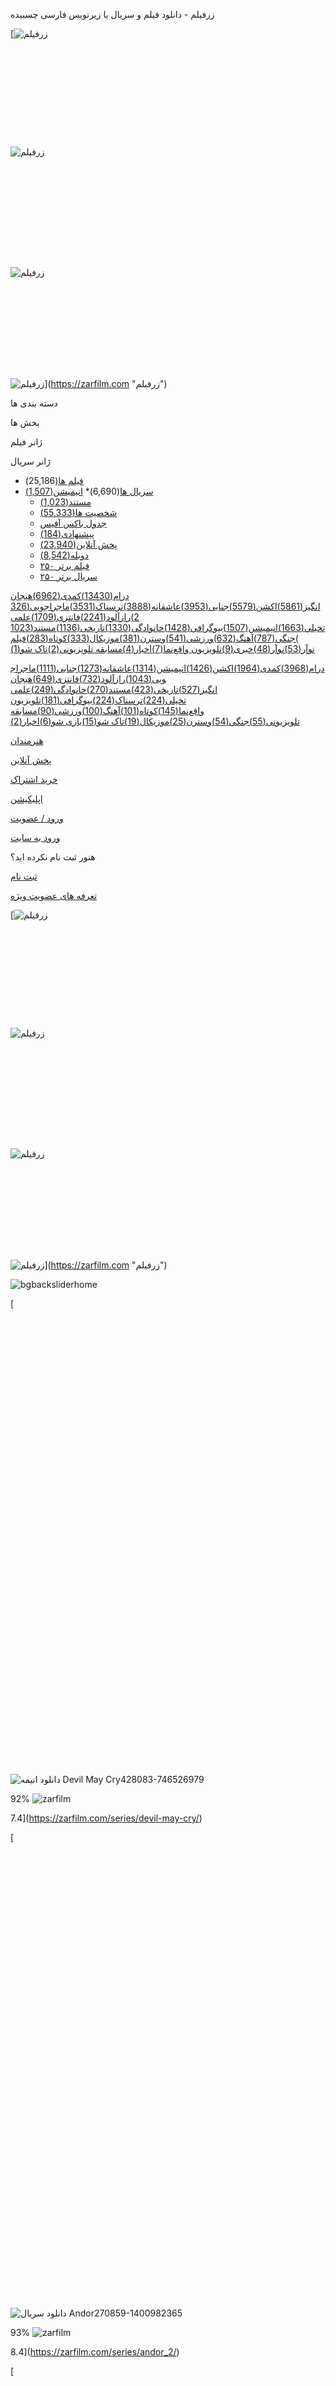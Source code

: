 زرفیلم - دانلود فیلم و سریال با زیرنویس فارسی چسبیده









































































































































































































































































































































































































































































































































































































































































































































[![زرفیلم](https://zarfilm.com/wp-content/themes/zarfilm180/images/zarfilm-logo-white.png "زرفیلم")
![زرفیلم](data:image/svg+xml,%3Csvg%20xmlns='http://www.w3.org/2000/svg'%20viewBox='0%200%20152%2052'%3E%3C/svg%3E "زرفیلم")![زرفیلم](https://zarfilm.com/wp-content/themes/zarfilm180/images/Logo-Light.png "زرفیلم")

![زرفیلم](data:image/svg+xml,%3Csvg%20xmlns='http://www.w3.org/2000/svg'%20viewBox='0%200%20500%20160'%3E%3C/svg%3E "زرفیلم")![زرفیلم](https://zarfilm.com/wp-content/uploads/2023/08/new-logo-zarfilm.png "زرفیلم")
![زرفیلم](data:image/svg+xml,%3Csvg%20xmlns='http://www.w3.org/2000/svg'%20viewBox='0%200%20500%20160'%3E%3C/svg%3E "زرفیلم")![زرفیلم](https://zarfilm.com/wp-content/uploads/2023/08/new-logo-zarfilm.png "زرفیلم")](https://zarfilm.com "زرفیلم")

دسته بندی ها

بخش ها

ژانر فیلم

ژانر سریال

* [فیلم ها](https://zarfilm.com/all-movie/)(25,186)
* [سریال ها](https://zarfilm.com/series/)(6,690)* [انیمیشن(1,507)](https://zarfilm.com/genre/animation/)
  * [مستند(1,023)](https://zarfilm.com/genre/documentary/)
  * [شخصیت ها(55,333)](https://zarfilm.com/cast/)
  * [جدول باکس آفیس](https://zarfilm.com/boxoffice/)
  * [پیشنهادی(184)](https://zarfilm.com/suggested/)
  * [پخش آنلاین(23,940)](https://zarfilm.com/streams/)
  * [دوبله(8,542)](https://zarfilm.com/?advsearch=on&search_posttype=all&dubled=on)
  * [۲۵۰ فیلم برتر](https://zarfilm.com/top-movie/)
  * [۲۵۰ سریال برتر](https://zarfilm.com/top-series/)

[درام(13430)](https://zarfilm.com/genre/drama/ "درام")[کمدی(6962)](https://zarfilm.com/genre/comedy/ "کمدی")[هیجان انگیز(5861)](https://zarfilm.com/genre/thriller/ "هیجان انگیز")[اکشن(5579)](https://zarfilm.com/genre/action/ "اکشن")[جنایی(3953)](https://zarfilm.com/genre/crime/ "جنایی")[عاشقانه(3888)](https://zarfilm.com/genre/romance/ "عاشقانه")[ترسناک(3531)](https://zarfilm.com/genre/horror/ "ترسناک")[ماجراجویی(3262)](https://zarfilm.com/genre/adventure/ "ماجراجویی")[رازآلود(2241)](https://zarfilm.com/genre/mystery/ "رازآلود")[فانتزی(1709)](https://zarfilm.com/genre/fantasy/ "فانتزی")[علمی تخیلی(1663)](https://zarfilm.com/genre/sci-fi/ "علمی تخیلی")[انیمیشن(1507)](https://zarfilm.com/genre/animation/ "انیمیشن")[بیوگرافی(1428)](https://zarfilm.com/genre/biography/ "بیوگرافی")[خانوادگی(1330)](https://zarfilm.com/genre/family/ "خانوادگی")[تاریخی(1136)](https://zarfilm.com/genre/history/ "تاریخی")[مستند(1023)](https://zarfilm.com/genre/documentary/ "مستند")[جنگی(787)](https://zarfilm.com/genre/war/ "جنگی")[آهنگ(632)](https://zarfilm.com/genre/music/ "آهنگ")[ورزشی(541)](https://zarfilm.com/genre/sport/ "ورزشی")[وسترن(381)](https://zarfilm.com/genre/western/ "وسترن")[موزیکال(333)](https://zarfilm.com/genre/musical/ "موزیکال")[کوتاه(283)](https://zarfilm.com/genre/short/ "کوتاه")[فیلم نوآر(53)](https://zarfilm.com/genre/%d9%81%db%8c%d9%84%d9%85-%d9%86%d9%88%d8%a2%d8%b1/ "فیلم نوآر")[نوآر(48)](https://zarfilm.com/genre/film-noir/ "نوآر")[خبری(9)](https://zarfilm.com/genre/news/ "خبری")[تلویزیون واقع‌نما(7)](https://zarfilm.com/genre/%d8%aa%d9%84%d9%88%db%8c%d8%b2%db%8c%d9%88%d9%86-%d9%88%d8%a7%d9%82%d8%b9%d9%86%d9%85%d8%a7/ "تلویزیون واقع‌نما")[اخبار(4)](https://zarfilm.com/genre/%d8%a7%d8%ae%d8%a8%d8%a7%d8%b1/ "اخبار")[مسابقه تلویزیونی(2)](https://zarfilm.com/genre/%d9%85%d8%b3%d8%a7%d8%a8%d9%82%d9%87-%d8%aa%d9%84%d9%88%db%8c%d8%b2%db%8c%d9%88%d9%86%db%8c/ "مسابقه تلویزیونی")[تاک شو(1)](https://zarfilm.com/genre/%d8%aa%d8%a7%da%a9-%d8%b4%d9%88/ "تاک شو")

[درام(3968)](https://zarfilm.com/seriegenre/%d8%af%d8%b1%d8%a7%d9%85/ "درام")[کمدی(1964)](https://zarfilm.com/seriegenre/%da%a9%d9%85%d8%af%db%8c/ "کمدی")[اکشن(1426)](https://zarfilm.com/seriegenre/%d8%a7%da%a9%d8%b4%d9%86/ "اکشن")[انیمیشن(1314)](https://zarfilm.com/seriegenre/%d8%a7%d9%86%db%8c%d9%85%db%8c%d8%b4%d9%86/ "انیمیشن")[عاشقانه(1273)](https://zarfilm.com/seriegenre/%d8%b9%d8%a7%d8%b4%d9%82%d8%a7%d9%86%d9%87/ "عاشقانه")[جنایی(1111)](https://zarfilm.com/seriegenre/%d8%ac%d9%86%d8%a7%db%8c%db%8c/ "جنایی")[ماجراجویی(1043)](https://zarfilm.com/seriegenre/%d9%85%d8%a7%d8%ac%d8%b1%d8%a7%d8%ac%d9%88%db%8c%db%8c/ "ماجراجویی")[رازآلود(732)](https://zarfilm.com/seriegenre/%d8%b1%d8%a7%d8%b2%d8%a2%d9%84%d9%88%d8%af/ "رازآلود")[فانتزی(649)](https://zarfilm.com/seriegenre/%d9%81%d8%a7%d9%86%d8%aa%d8%b2%db%8c/ "فانتزی")[هیجان انگیز(527)](https://zarfilm.com/seriegenre/%d9%87%db%8c%d8%ac%d8%a7%d9%86-%d8%a7%d9%86%da%af%db%8c%d8%b2/ "هیجان انگیز")[تاریخی(423)](https://zarfilm.com/seriegenre/%d8%aa%d8%a7%d8%b1%db%8c%d8%ae%db%8c/ "تاریخی")[مستند(270)](https://zarfilm.com/seriegenre/%d9%85%d8%b3%d8%aa%d9%86%d8%af/ "مستند")[خانوادگی(249)](https://zarfilm.com/seriegenre/%d8%ae%d8%a7%d9%86%d9%88%d8%a7%d8%af%da%af%db%8c/ "خانوادگی")[علمی تخیلی(224)](https://zarfilm.com/seriegenre/%d8%b9%d9%84%d9%85%db%8c-%d8%aa%d8%ae%db%8c%d9%84%db%8c/ "علمی تخیلی")[ترسناک(224)](https://zarfilm.com/seriegenre/%d8%aa%d8%b1%d8%b3%d9%86%d8%a7%da%a9/ "ترسناک")[بیوگرافی(181)](https://zarfilm.com/seriegenre/%d8%a8%db%8c%d9%88%da%af%d8%b1%d8%a7%d9%81%db%8c/ "بیوگرافی")[تلویزیون واقع‌نما(145)](https://zarfilm.com/seriegenre/%d8%aa%d9%84%d9%88%db%8c%d8%b2%db%8c%d9%88%d9%86-%d9%88%d8%a7%d9%82%d8%b9%d9%86%d9%85%d8%a7/ "تلویزیون واقع‌نما")[کوتاه(101)](https://zarfilm.com/seriegenre/%da%a9%d9%88%d8%aa%d8%a7%d9%87/ "کوتاه")[آهنگ(100)](https://zarfilm.com/seriegenre/%d8%a2%d9%87%d9%86%da%af/ "آهنگ")[ورزشی(90)](https://zarfilm.com/seriegenre/%d9%88%d8%b1%d8%b2%d8%b4%db%8c/ "ورزشی")[مسابقه تلویزیونی(55)](https://zarfilm.com/seriegenre/%d9%85%d8%b3%d8%a7%d8%a8%d9%82%d9%87-%d8%aa%d9%84%d9%88%db%8c%d8%b2%db%8c%d9%88%d9%86%db%8c/ "مسابقه تلویزیونی")[جنگی(54)](https://zarfilm.com/seriegenre/%d8%ac%d9%86%da%af%db%8c/ "جنگی")[وسترن(25)](https://zarfilm.com/seriegenre/%d9%88%d8%b3%d8%aa%d8%b1%d9%86/ "وسترن")[موزیکال(19)](https://zarfilm.com/seriegenre/%d9%85%d9%88%d8%b2%db%8c%da%a9%d8%a7%d9%84/ "موزیکال")[تاک شو(15)](https://zarfilm.com/seriegenre/talk-show/ "تاک شو")[بازی شو(6)](https://zarfilm.com/seriegenre/game-show/ "بازی شو")[اخبار(2)](https://zarfilm.com/seriegenre/%d8%a7%d8%ae%d8%a8%d8%a7%d8%b1/ "اخبار")

[هنرمندان](https://zarfilm.com/cast/ "هنرمندان")

[پخش آنلاین](https://zarfilm.com/streams/ "پخش آنلاین")

[خرید اشتراک](https://zarfilm.com/pricing/ "خرید اشتراک")

[اپلیکیشن](https://zarfilm.com/app/ "اپلیکیشن")

[ورود / عضویت](https://zarfilm.com/sign-in/)

[ورود به سایت](https://zarfilm.com/sign-in/)

هنور ثبت نام نکرده اید؟

[ثبت نام](https://zarfilm.com/sign-up/)

[تعرفه های عضویت ویژه](https://zarfilm.com/pricing/)





[![زرفیلم](https://zarfilm.com/wp-content/themes/zarfilm180/images/zarfilm-logo-white.png "زرفیلم")
![زرفیلم](data:image/svg+xml,%3Csvg%20xmlns='http://www.w3.org/2000/svg'%20viewBox='0%200%20152%2052'%3E%3C/svg%3E "زرفیلم")![زرفیلم](https://zarfilm.com/wp-content/themes/zarfilm180/images/Logo-Light.png "زرفیلم")

![زرفیلم](data:image/svg+xml,%3Csvg%20xmlns='http://www.w3.org/2000/svg'%20viewBox='0%200%20500%20160'%3E%3C/svg%3E "زرفیلم")![زرفیلم](https://zarfilm.com/wp-content/uploads/2023/08/new-logo-zarfilm.png "زرفیلم")
![زرفیلم](data:image/svg+xml,%3Csvg%20xmlns='http://www.w3.org/2000/svg'%20viewBox='0%200%20500%20160'%3E%3C/svg%3E "زرفیلم")![زرفیلم](https://zarfilm.com/wp-content/uploads/2023/08/new-logo-zarfilm.png "زرفیلم")](https://zarfilm.com "زرفیلم")

![bgbacksliderhome]()

[![دانلود انیمه Devil May Cry428083-746526979](data:image/svg+xml,%3Csvg%20xmlns='http://www.w3.org/2000/svg'%20viewBox='0%200%20210%20310'%3E%3C/svg%3E)![دانلود انیمه Devil May Cry428083-746526979](https://zarfilm.com/wp-content/uploads/2025/04/MV5BMjJiZjUxYzEtY2IxZC00MGRmLTg5Y2EtMDhmN2IyYTljYjhhXkEyXkFqcGc@._V1_SX500-210x310.jpg)

92%
![zarfilm](https://zarfilm.com/wp-content/themes/zarfilm180/images/biglogolight.png "zarfilm")

7.4](https://zarfilm.com/series/devil-may-cry/)

[![دانلود سریال Andor270859-1400982365](data:image/svg+xml,%3Csvg%20xmlns='http://www.w3.org/2000/svg'%20viewBox='0%200%20210%20310'%3E%3C/svg%3E)![دانلود سریال Andor270859-1400982365](https://zarfilm.com/wp-content/uploads/2022/10/MV5BNDgxNTIyZTMtMzYxNi00NmRjLWFiMTEtM2U4MTFmODkzNzM1XkEyXkFqcGdeQXVyMTM1MTE1NDMx._V1_SX500-210x310.jpg)

93%
![zarfilm](https://zarfilm.com/wp-content/themes/zarfilm180/images/biglogolight.png "zarfilm")

8.4](https://zarfilm.com/series/andor_2/)

[![دانلود فیلم Locked 2025429809-1016665738](data:image/svg+xml,%3Csvg%20xmlns='http://www.w3.org/2000/svg'%20viewBox='0%200%20207%20310'%3E%3C/svg%3E)![دانلود فیلم Locked 2025429809-1016665738](https://zarfilm.com/wp-content/uploads/2025/04/vJuxUTh9vdFcXW8qAnbpqwOAF3O-207x310.webp)

76%
![zarfilm](https://zarfilm.com/wp-content/themes/zarfilm180/images/biglogolight.png "zarfilm")

5.8](https://zarfilm.com/locked-2025/)

[![دانلود سریال The Handmaid’s Tale21823-2027627308](https://zarfilm.com/wp-content/uploads/2021/06/67c020f38aa9b-210x310.jpg)

95%
![zarfilm](https://zarfilm.com/wp-content/themes/zarfilm180/images/biglogolight.png "zarfilm")

8.3](https://zarfilm.com/series/the-handmaids-tale_5/)

[![دانلود فیلم Warfare 2025431145-63609259](https://zarfilm.com/wp-content/uploads/2025/05/sqiUhkbiIeNkZg3eIjqaIymKYsW-210x285.jpg)

57%
![zarfilm](https://zarfilm.com/wp-content/themes/zarfilm180/images/biglogolight.png "zarfilm")

7.8](https://zarfilm.com/warfare-2025/)

[![دانلود سریال The Last of Us308521-1194652851](https://zarfilm.com/wp-content/uploads/2025/04/MV5BYWI3ODJlMzktY2U5NC00ZjdlLWE1MGItNWQxZDk3NWNjN2RhXkEyXkFqcGc@._V1_SX500-210x310.jpg)

93%
![zarfilm](https://zarfilm.com/wp-content/themes/zarfilm180/images/biglogolight.png "zarfilm")

8.7](https://zarfilm.com/series/the-last-of-us_1/)

/10

[دانلود اپلیکیشن](https://zarfilm.com/app/)

### سریال های درحال پخش

آخرین سریال های بروز شده در زرفیلم

[تمامی سریالها](https://zarfilm.com/series/)

[![دانلود انیمه Anne Shirley](data:image/svg+xml,%3Csvg%20xmlns='http://www.w3.org/2000/svg'%20viewBox='0%200%20400%20225'%3E%3C/svg%3E)![دانلود انیمه Anne Shirley](https://zarfilm.com/wp-content/uploads/2025/04/ann-shhhhhhhhhh-400x225.jpg)

+ قسمت 5 + دوبله قسمت 1

فصل 1

Anne Shirley](https://zarfilm.com/series/anne-shirley/)

[![دانلود سریال The Cleaning Lady](data:image/svg+xml,%3Csvg%20xmlns='http://www.w3.org/2000/svg'%20viewBox='0%200%20400%20195'%3E%3C/svg%3E)![دانلود سریال The Cleaning Lady](https://zarfilm.com/wp-content/uploads/2022/03/tt11188682-400x195.jpg)

+ قسمت 2

فصل 4

The Cleaning Lady](https://zarfilm.com/series/the-cleaning-lady/)

[![دانلود انیمه Lazarus](data:image/svg+xml,%3Csvg%20xmlns='http://www.w3.org/2000/svg'%20viewBox='0%200%20400%20225'%3E%3C/svg%3E)![دانلود انیمه Lazarus](https://zarfilm.com/wp-content/uploads/2025/04/LAZA1_-400x225.jpg)

+ قسمت 5 + دوبله قسمت 2

فصل 1

Lazarus](https://zarfilm.com/series/lazarus/)

[![دانلود سریال The Last Anniversary](https://zarfilm.com/wp-content/uploads/2025/04/67c7b5b92fa15-e1744546564977-400x225.jpg)

+ قسمت 6 (آخر) + دوبله قسمت 2

فصل 1

The Last Anniversary](https://zarfilm.com/series/the-last-anniversary/)

[![دانلود سریال Carême](data:image/svg+xml,%3Csvg%20xmlns='http://www.w3.org/2000/svg'%20viewBox='0%200%20400%20225'%3E%3C/svg%3E)![دانلود سریال Carême](https://zarfilm.com/wp-content/uploads/2025/05/67efd2ef5673e-400x225.jpg)

+ قسمت 3

فصل

Carême](https://zarfilm.com/series/careme/)

[![دانلود سریال کره‌ای For Eagle Brothers](data:image/svg+xml,%3Csvg%20xmlns='http://www.w3.org/2000/svg'%20viewBox='0%200%20400%20225'%3E%3C/svg%3E)![دانلود سریال کره‌ای For Eagle Brothers](https://zarfilm.com/wp-content/uploads/2025/03/11-400x225.jpg)

+ قسمت 28

فصل 1

For Eagle Brothers](https://zarfilm.com/series/for-eagle-brothers/)

[![دانلود سریال Government Cheese](data:image/svg+xml,%3Csvg%20xmlns='http://www.w3.org/2000/svg'%20viewBox='0%200%20400%20225'%3E%3C/svg%3E)![دانلود سریال Government Cheese](https://zarfilm.com/wp-content/uploads/2025/04/67c9e9a589609-400x225.jpg)

+ قسمت 6

فصل 1

Government Cheese](https://zarfilm.com/series/government-cheese/)

[![دانلود انیمه The Beginning After the End](data:image/svg+xml,%3Csvg%20xmlns='http://www.w3.org/2000/svg'%20viewBox='0%200%20400%20159'%3E%3C/svg%3E)![دانلود انیمه The Beginning After the End](https://zarfilm.com/wp-content/uploads/2025/04/G24H1NWKE-400x159.jpg)

+ قسمت 5

فصل 1

The Beginning After the End](https://zarfilm.com/series/the-beginning-after-the-end/)

### جدیدترین فیلم ها

آخرین فیلمهای بروز شده در زرفیلم

[تمامی فیلمها](https://zarfilm.com/all-movie/)

[### آهنگ

### درام

### کمدی

![دانلود فیلم The Ballad of Wallis Island 2025431175-295006726](data:image/svg+xml,%3Csvg%20xmlns='http://www.w3.org/2000/svg'%20viewBox='0%200%20210%20310'%3E%3C/svg%3E)![دانلود فیلم The Ballad of Wallis Island 2025431175-295006726](https://zarfilm.com/wp-content/uploads/2025/05/MV5BODZlMjExYTAtYmJjNi00NzdjLTg3YzMtYTE1YTNlZDRhMWU2XkEyXkFqcGc@._V1_SX500-210x310.jpg)](https://zarfilm.com/the-ballad-of-wallis-island-2025/ "دانلود فیلم The Ballad of Wallis Island 2025")

### The Ballad of Wallis Island

2025

7.6/10

[### آهنگ

### بیوگرافی

### درام

![دانلود فیلم Maria 2024417138-2064553100](data:image/svg+xml,%3Csvg%20xmlns='http://www.w3.org/2000/svg'%20viewBox='0%200%20210%20310'%3E%3C/svg%3E)![دانلود فیلم Maria 2024417138-2064553100](https://zarfilm.com/wp-content/uploads/2024/12/MV5BMmJlZTkzOWMtYjBmMi00MWY2LTg0YTUtNGUzZjI0MzgxYTY4XkEyXkFqcGc@._V1_SX500-210x310.jpg)](https://zarfilm.com/maria-2024/ "دانلود فیلم Maria 2024")

### Maria

2024

6.4/10

[### جنایی

### درام

![دانلود فیلم Mob Cops 2025431150-1473282748](data:image/svg+xml,%3Csvg%20xmlns='http://www.w3.org/2000/svg'%20viewBox='0%200%20210%20310'%3E%3C/svg%3E)![دانلود فیلم Mob Cops 2025431150-1473282748](https://zarfilm.com/wp-content/uploads/2025/05/MV5BNjNlNDA0MTYtYTcwOS00OGNmLWFhNGMtNDIxMGM4OTI3NzY0XkEyXkFqcGc@._V1_SX500-210x310.jpg)](https://zarfilm.com/mob-cops-2025/ "دانلود فیلم Mob Cops 2025")

### Mob Cops

2025

3.8/10

[### هیجان انگیز

![دانلود فیلم Locked 2025429809-1232728130](data:image/svg+xml,%3Csvg%20xmlns='http://www.w3.org/2000/svg'%20viewBox='0%200%20207%20310'%3E%3C/svg%3E)![دانلود فیلم Locked 2025429809-1232728130](https://zarfilm.com/wp-content/uploads/2025/04/vJuxUTh9vdFcXW8qAnbpqwOAF3O-207x310.webp)](https://zarfilm.com/locked-2025/ "دانلود فیلم Locked 2025")

### Locked

2025

5.8/10

[### ترسناک

### رازآلود

### هیجان انگیز

![دانلود فیلم Peter Pan’s Neverland Nightmare 2025430715-853117886](data:image/svg+xml,%3Csvg%20xmlns='http://www.w3.org/2000/svg'%20viewBox='0%200%20210%20300'%3E%3C/svg%3E)![دانلود فیلم Peter Pan’s Neverland Nightmare 2025430715-853117886](https://zarfilm.com/wp-content/uploads/2025/05/d68TPd4eeFeJ7J0lqShAggf41Ig-210x300.webp)](https://zarfilm.com/peter-pans-neverland-nightmare-2025/ "دانلود فیلم Peter Pan’s Neverland Nightmare 2025")

### Peter Pan's Neverland Nightmare

2025

5/10

[### اکشن

### جنگی

### درام

![دانلود فیلم Warfare 2025431145-409197862](https://zarfilm.com/wp-content/uploads/2025/05/sqiUhkbiIeNkZg3eIjqaIymKYsW-210x285.jpg)](https://zarfilm.com/warfare-2025/ "دانلود فیلم Warfare 2025")

### Warfare

2025

7.8/10

[### اکشن

### ترسناک

### هیجان انگیز

![دانلود فیلم Armed 2025431060-1297783270](data:image/svg+xml,%3Csvg%20xmlns='http://www.w3.org/2000/svg'%20viewBox='0%200%20207%20310'%3E%3C/svg%3E)![دانلود فیلم Armed 2025431060-1297783270](https://zarfilm.com/wp-content/uploads/2025/05/wkAZqZl7yu6xqTZGVjSpTQZuE95-207x310.webp)](https://zarfilm.com/armed-2025/ "دانلود فیلم Armed 2025")

### Armed

2025

3.5/10

[### ماجراجویی

![دانلود مستند Sea Lions of the Galapagos 2025431056-24235464](data:image/svg+xml,%3Csvg%20xmlns='http://www.w3.org/2000/svg'%20viewBox='0%200%20207%20310'%3E%3C/svg%3E)![دانلود مستند Sea Lions of the Galapagos 2025431056-24235464](https://zarfilm.com/wp-content/uploads/2025/05/ldEM5gpHMZN8yfjTOWEVzalMQCJ-207x310.webp)](https://zarfilm.com/sea-lions-of-the-galapagos-2025/ "دانلود مستند Sea Lions of the Galapagos 2025")

### Sea Lions of the Galapagos

2025

7.9/10

[### اکشن

### جنایی

### درام

![دانلود فیلم Havoc 2025430159-190246469](https://zarfilm.com/wp-content/uploads/2025/04/zQbIHPfFQXc9uPwyZBrBuLodRvi-207x310.webp)](https://zarfilm.com/havoc-2025/ "دانلود فیلم Havoc 2025")

### Havoc

2025

5.8/10

[### درام

### کمدی

### هیجان انگیز

![دانلود فیلم The Trophy Bride 2024431052-1047887779](data:image/svg+xml,%3Csvg%20xmlns='http://www.w3.org/2000/svg'%20viewBox='0%200%20207%20310'%3E%3C/svg%3E)![دانلود فیلم The Trophy Bride 2024431052-1047887779](https://zarfilm.com/wp-content/uploads/2025/05/jyre4BzgNeI3Ne3ZoDMFmQir194-207x310.webp)](https://zarfilm.com/the-trophy-bride-2024/ "دانلود فیلم The Trophy Bride 2024")

### The Trophy Bride

2024

5.9/10

[### درام

### عاشقانه

### علمی تخیلی

![دانلود فیلم Reversi 2024431048-703037925](data:image/svg+xml,%3Csvg%20xmlns='http://www.w3.org/2000/svg'%20viewBox='0%200%20207%20310'%3E%3C/svg%3E)![دانلود فیلم Reversi 2024431048-703037925](https://zarfilm.com/wp-content/uploads/2025/05/afWnRF7mK7yNoJjx4AsoUdq1nqV-207x310.webp)](https://zarfilm.com/reversi-2024/ "دانلود فیلم Reversi 2024")

### Reversi

2024

7.3/10

[### درام

### رازآلود

### هیجان انگیز

![دانلود فیلم Drop 2025430442-768667359](data:image/svg+xml,%3Csvg%20xmlns='http://www.w3.org/2000/svg'%20viewBox='0%200%20207%20310'%3E%3C/svg%3E)![دانلود فیلم Drop 2025430442-768667359](https://zarfilm.com/wp-content/uploads/2025/04/pdFxBiPhCGKDV0jhZVLJ5qYnwS1-207x310.webp)](https://zarfilm.com/drop-2025/ "دانلود فیلم Drop 2025")

### Drop

2025

6.2/10

[### اکشن

### کمدی

### ماجراجویی

![دانلود فیلم Freaky Tales 2024430141-959232030](data:image/svg+xml,%3Csvg%20xmlns='http://www.w3.org/2000/svg'%20viewBox='0%200%20207%20310'%3E%3C/svg%3E)![دانلود فیلم Freaky Tales 2024430141-959232030](https://zarfilm.com/wp-content/uploads/2025/04/3slafuBaS2YFnLVLfdzpsRExpb9-207x310.webp)](https://zarfilm.com/freaky-tales-2024/ "دانلود فیلم Freaky Tales 2024")

### Freaky Tales

2024

6.3/10

[### ترسناک

### درام

### هیجان انگیز

![دانلود فیلم The Woman in the Yard 2025429019-1477489703](data:image/svg+xml,%3Csvg%20xmlns='http://www.w3.org/2000/svg'%20viewBox='0%200%20207%20310'%3E%3C/svg%3E)![دانلود فیلم The Woman in the Yard 2025429019-1477489703](https://zarfilm.com/wp-content/uploads/2025/04/fDmLMyJwjWm5XXCoNSNwWm2uWTl-207x310.webp)](https://zarfilm.com/the-woman-in-the-yard-2025/ "دانلود فیلم The Woman in the Yard 2025")

### The Woman in the Yard

2025

5.1/10

[![footer_dark_logo](data:image/svg+xml,%3Csvg%20xmlns='http://www.w3.org/2000/svg'%20viewBox='0%200%20135%2052'%3E%3C/svg%3E)![footer_dark_logo](https://zarfilm.com/wp-content/themes/zarfilm180/images/Logo-Dark.png)
![footer_light_logo](data:image/svg+xml,%3Csvg%20xmlns='http://www.w3.org/2000/svg'%20viewBox='0%200%20152%2052'%3E%3C/svg%3E)![footer_light_logo](https://zarfilm.com/wp-content/themes/zarfilm180/images/Logo-Light.png)](https://zarfilm.com "زرفیلم")

[دانلود اپلیکیشن](https://zarfilm.com/app/)

* دسته بندی ها

  + بخش ها

    - [فیلم ها](https://zarfilm.com/all-movie/)(25,186)
    - [سریال ها](https://zarfilm.com/series/)(6,690)
    - [انیمیشن(1,507)](https://zarfilm.com/genre/animation/)
    - [مستند(1,023)](https://zarfilm.com/genre/documentary/)
    - [شخصیت ها(55,333)](https://zarfilm.com/cast/)
    - [پیشنهادی(184)](https://zarfilm.com/suggested/)
    - [پخش آنلاین(23,940)](https://zarfilm.com/streams/)
    - [دوبله(8,542)](https://zarfilm.com/?advsearch=on&search_posttype=all&dubled=on)
    - [۲۵۰ فیلم برتر](https://zarfilm.com/top-movie/)
    - [۲۵۰ سریال برتر](https://zarfilm.com/top-series/)
    - [جدول باکس آفیس](https://zarfilm.com/boxoffice/)
  + ژانر فیلم

    - [درام(13430)](https://zarfilm.com/genre/drama/ "درام")
    - [کمدی(6962)](https://zarfilm.com/genre/comedy/ "کمدی")
    - [هیجان انگیز(5861)](https://zarfilm.com/genre/thriller/ "هیجان انگیز")
    - [اکشن(5579)](https://zarfilm.com/genre/action/ "اکشن")
    - [جنایی(3953)](https://zarfilm.com/genre/crime/ "جنایی")
    - [عاشقانه(3888)](https://zarfilm.com/genre/romance/ "عاشقانه")
    - [ترسناک(3531)](https://zarfilm.com/genre/horror/ "ترسناک")
    - [ماجراجویی(3262)](https://zarfilm.com/genre/adventure/ "ماجراجویی")
    - [رازآلود(2241)](https://zarfilm.com/genre/mystery/ "رازآلود")
    - [فانتزی(1709)](https://zarfilm.com/genre/fantasy/ "فانتزی")
    - [علمی تخیلی(1663)](https://zarfilm.com/genre/sci-fi/ "علمی تخیلی")
    - [انیمیشن(1507)](https://zarfilm.com/genre/animation/ "انیمیشن")
    - [بیوگرافی(1428)](https://zarfilm.com/genre/biography/ "بیوگرافی")
    - [خانوادگی(1330)](https://zarfilm.com/genre/family/ "خانوادگی")
    - [تاریخی(1136)](https://zarfilm.com/genre/history/ "تاریخی")
    - [مستند(1023)](https://zarfilm.com/genre/documentary/ "مستند")
    - [جنگی(787)](https://zarfilm.com/genre/war/ "جنگی")
    - [آهنگ(632)](https://zarfilm.com/genre/music/ "آهنگ")
    - [ورزشی(541)](https://zarfilm.com/genre/sport/ "ورزشی")
    - [وسترن(381)](https://zarfilm.com/genre/western/ "وسترن")
    - [موزیکال(333)](https://zarfilm.com/genre/musical/ "موزیکال")
    - [کوتاه(283)](https://zarfilm.com/genre/short/ "کوتاه")
    - [فیلم نوآر(53)](https://zarfilm.com/genre/%d9%81%db%8c%d9%84%d9%85-%d9%86%d9%88%d8%a2%d8%b1/ "فیلم نوآر")
    - [نوآر(48)](https://zarfilm.com/genre/film-noir/ "نوآر")
    - [خبری(9)](https://zarfilm.com/genre/news/ "خبری")
    - [تلویزیون واقع‌نما(7)](https://zarfilm.com/genre/%d8%aa%d9%84%d9%88%db%8c%d8%b2%db%8c%d9%88%d9%86-%d9%88%d8%a7%d9%82%d8%b9%d9%86%d9%85%d8%a7/ "تلویزیون واقع‌نما")
    - [اخبار(4)](https://zarfilm.com/genre/%d8%a7%d8%ae%d8%a8%d8%a7%d8%b1/ "اخبار")
    - [مسابقه تلویزیونی(2)](https://zarfilm.com/genre/%d9%85%d8%b3%d8%a7%d8%a8%d9%82%d9%87-%d8%aa%d9%84%d9%88%db%8c%d8%b2%db%8c%d9%88%d9%86%db%8c/ "مسابقه تلویزیونی")
    - [تاک شو(1)](https://zarfilm.com/genre/%d8%aa%d8%a7%da%a9-%d8%b4%d9%88/ "تاک شو")
  + ژانر سریال
* [پخش آنلاین](https://zarfilm.com/streams/)
* [تماس با ما](https://zarfilm.com/contactus/)

* [خانه](https://zarfilm.com/)
* [منو](#)
* [پخش آنلاین](https://zarfilm.com/streams/)
* [ورود به پنل](https://zarfilm.com/sign-in)

* [خرید اشتراک](https://zarfilm.com/pricing/)
* [پخش آنلاین](https://zarfilm.com/streams/)
* [سوالات متداول](https://zarfilm.com/faq/)
* [قوانین](https://zarfilm.com/term)
* [تماس با ما](https://zarfilm.com/contactus/)

[دانلود اپلیکیشن](https://zarfilm.com/app/ "دانلود اپلیکیشن")